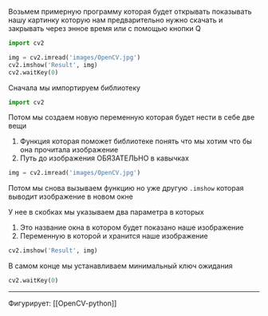 Возьмем примерную программу которая будет открывать показывать нашу картинку которую нам предварительно нужно скачать и закрывать через энное время или с помощью кнопки Q

```python
import cv2

img = cv2.imread('images/OpenCV.jpg')
cv2.imshow('Result', img)
cv2.waitKey(0)
```


Сначала мы импортируем библиотеку 
```python
import cv2
```


Потом мы создаем новую переменную которая будет нести в себе две вещи
1. Функция которая поможет библиотеке понять что мы хотим что бы она прочитала изображение 
2. Путь до изображения ОБЯЗАТЕЛЬНО в кавычках
```python 
img = cv2.imread('images/OpenCV.jpg')
```


Потом мы снова вызываем функцию но уже другую `.imshow` которая выводит изображение в новом окне 

У нее в скобках мы указываем два параметра в которых 
1. Это название окна в котором будет показано наше изображение 
2. Переменную в которой и хранится наше изображение
```python 
cv2.imshow('Result', img)
```


В самом конце мы устанавливаем минимальный ключ ожидания 
```python
cv2.waitKey(0)
```

---
Фигурирует:
[[OpenCV-python]]

